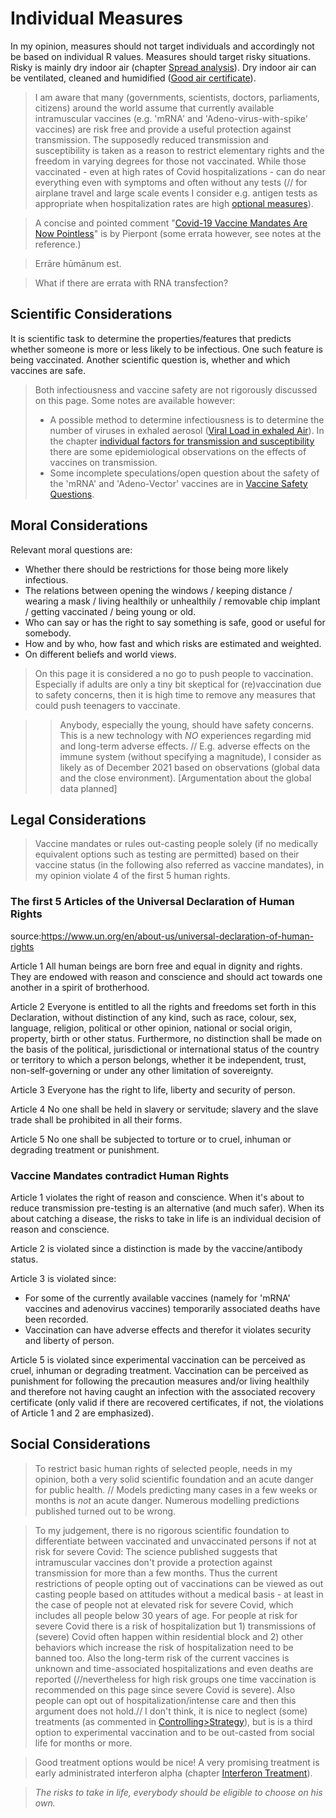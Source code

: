# Individual Measures

In my opinion, measures should  not target individuals and accordingly not be based on individual R values. Measures should target risky situations. Risky is mainly dry indoor air (chapter [Spread analysis](../5_epidemiological/spread_analyses.md)). Dry indoor air can be ventilated, cleaned and humidified ([Good air certificate](../7_social/good_air.md)).

> I am aware that many (governments, scientists, doctors, parliaments, citizens) around the world assume that currently available intramuscular vaccines (e.g. 'mRNA' and 'Adeno-virus-with-spike' vaccines) are risk free and provide a useful protection against transmission. The supposedly reduced transmission and susceptibility is taken as a reason to restrict elementary rights and the freedom in varying degrees for those not vaccinated. While those vaccinated - even at high rates of Covid hospitalizations - can do near everything even with symptoms and often without any tests (// for airplane travel and large scale events I consider e.g. antigen tests as appropriate when hospitalization rates are high [optional measures](controlling.md#optional-measures)).

> A concise and pointed comment "[Covid-19 Vaccine Mandates Are Now Pointless](../5_epidemiological/individual_susceptibility_and_transmission.md#pierpont)" is by Pierpont (some errata however, see notes at the reference.)

> Errāre hūmānum est. 

> What if there are errata with RNA transfection?


## Scientific Considerations
It is scientific task to determine the properties/features that predicts whether someone is more or less likely to be infectious. One such feature is being vaccinated. Another scientific question is, whether and which vaccines are safe.

> Both infectiousness and vaccine safety are not rigorously discussed on this page. Some notes are available however:
> * A possible method to determine infectiousness is to determine the number of viruses in exhaled aerosol ([Viral Load in exhaled Air](../3_medical/diagnosis_and_viral_load.md#viral-load-in-exhaled-air)). In the chapter [individual factors for transmission and susceptibility](../5_epidemiological/individual_susceptibility_and_transmission.md) there are some epidemiological observations on the effects of vaccines on transmission.
> * Some incomplete speculations/open question about the safety of the 'mRNA' and 'Adeno-Vector' vaccines are in [Vaccine Safety Questions](../10_vaccines/vaccine_safety.md).


## Moral Considerations
Relevant moral questions are:
* Whether there should be restrictions for those being more likely infectious.
* The relations between opening the windows / keeping distance / wearing a mask / living healthily or unhealthily / removable chip implant / getting vaccinated / being young or old. 
* Who can say or has the right to say  something is safe, good or useful for somebody.
* How and by who, how fast and which risks are estimated and weighted.
* On different beliefs and world views.


> On this page it is considered a no go to push people to vaccination. Especially if adults are only a tiny bit skeptical for (re)vaccination due to safety concerns, then it is high time to remove any measures that could push teenagers to vaccinate. 

>> Anybody, especially the young, should have safety concerns. This is a new technology with *NO* experiences regarding mid and long-term adverse effects. // E.g. adverse effects on the immune system (without specifying a magnitude), I consider as likely as of December 2021 based on  observations (global data and the close environment). [Argumentation about the global data planned]





## Legal Considerations

> Vaccine mandates or rules out-casting people solely (if no medically equivalent options such as testing are permitted) based on their vaccine status (in the following also referred as vaccine mandates), in my opinion violate 4 of the first 5 human rights.



### The first 5 Articles of the Universal Declaration of Human Rights
source:<https://www.un.org/en/about-us/universal-declaration-of-human-rights>

Article 1
All human beings are born free and equal in dignity and rights. They are endowed with reason and conscience and should act towards one another in a spirit of brotherhood.

Article 2
Everyone is entitled to all the rights and freedoms set forth in this Declaration, without distinction of any kind, such as race, colour, sex, language, religion, political or other opinion, national or social origin, property, birth or other status. Furthermore, no distinction shall be made on the basis of the political, jurisdictional or international status of the country or territory to which a person belongs, whether it be independent, trust, non-self-governing or under any other limitation of sovereignty.

Article 3
Everyone has the right to life, liberty and security of person.

Article 4
No one shall be held in slavery or servitude; slavery and the slave trade shall be prohibited in all their forms.

Article 5
No one shall be subjected to torture or to cruel, inhuman or degrading treatment or punishment.


### Vaccine Mandates contradict Human Rights
Article 1 violates the right of reason and conscience. When it's about to reduce transmission pre-testing is an alternative (and much safer). When its about catching a disease, the risks to take in life is an individual decision of reason and conscience.

Article 2 is violated since a distinction is made by the vaccine/antibody status.

Article 3 is violated since:
* For some of the currently available vaccines (namely for 'mRNA' vaccines and adenovirus vaccines) temporarily associated deaths have been recorded.
* Vaccination can have adverse effects and therefor it violates security and liberty of person.

Article 5 is violated since experimental vaccination can be perceived as cruel, inhuman or degrading treatment. Vaccination can be perceived as punishment for following the precaution measures and/or living healthily and therefore not having caught an infection with the associated recovery certificate (only valid if there are recovered certificates, if not, the violations of Article 1 and 2 are emphasized).





## Social Considerations
> To restrict basic human rights of selected people, needs in my opinion, both a very solid scientific foundation and an acute danger for public health. // Models predicting many cases in a few weeks or months is *not* an acute danger. Numerous modelling predictions published turned out to be wrong.

> To my judgement, there is no rigorous scientific foundation to differentiate between vaccinated and unvaccinated persons if not at risk for severe Covid: The science published suggests that intramuscular vaccines don't provide a protection against transmission for more than a few months. Thus the current restrictions of people opting out of vaccinations can be viewed as out casting people based on attitudes without a medical basis - at least in the case of people not at elevated risk for severe Covid, which includes all people below 30 years of age. For people at risk for severe Covid there is a risk of hospitalization but 1) transmissions of (severe) Covid often happen within residential block and 2) other behaviors which increase the risk of hospitalization need to be banned too. Also the long-term risk of the current vaccines is unknown and time-associated hospitalizations and even deaths are reported (//nevertheless for high risk groups one time vaccination is recommended on this page since severe Covid is severe). Also people can opt out of hospitalization/intense care and then this argument does not hold.// I don't think, it is nice to neglect (some) treatments (as commented in [Controlling>Strategy](controlling.md#strategy)), but is is a third option to experimental vaccination and to be out-casted from social life for months or more.

> Good treatment options would be nice! 
> A very promising treatment is early administrated interferon alpha  (chapter [Interferon Treatment](../6_prevention_and_treatment/interferon.md)).


> *The risks to take in life, everybody should be eligible to choose on his own.*
